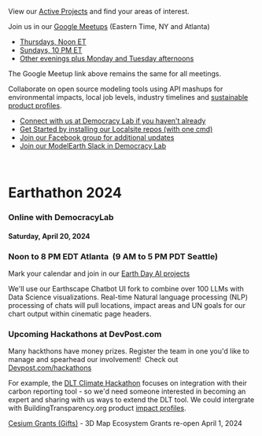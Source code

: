 <!--
<h1 style="margin-bottom:0px; font-size:38px">48 Hours of Earth Day!</h1>
<h3 style="margin-top:4px; font-size:24px">Friday, April 22, 2022</h3>

Join us during Democracy Lab's 48 HOUR EARTH DAY on April 22nd. The event will begin when Earth Day starts in New Zealand (UTC+12), and conclude 48 hours later when the day ends on Howland Island (UTC-12). Project teams will participate from all around the world!&nbsp; <a href="https://www.democracylab.org/projects/834">Join&nbsp;our project team</a><br><br>

For use during a future Web Challenge
[WebStorm Notes](https://docs.google.com/document/d/1BKxx5Q5rtNgZ9cD-Hsgdi_nEL1YPCfPhKjbnIqMgCRI/edit?usp=sharing) - Add info on using [GitHub Copilot by OpenAI](https://github.com/features/copilot) or other AI codex.
-->

View our [Active Projects](../) and find your areas of interest.

Join us in our [Google Meetups](https://meet.google.com/pcv-xrdh-bat) (Eastern Time, NY and Atlanta)
- [Thursdays, Noon ET](https://meet.google.com/pcv-xrdh-bat)
- [Sundays, 10 PM ET](https://meet.google.com/pcv-xrdh-bat)
- [Other evenings plus Monday and Tuesday afternoons](https://meet.google.com/pcv-xrdh-bat)

The Google Meetup link above remains the same for all meetings.<!--
Zoom link to try reusing
	https://us04web.zoom.us/j/75934593071?pwd=pYEk771K5EaAa2Ud13izrckaDxUsIn.1
-->

Collaborate on open source modeling tools using API mashups for environmental impacts, local job levels, industry timelines and [sustainable product profiles](../../io/template/).  

- [Connect with us at Democracy Lab if you haven't already](https://www.democracylab.org/projects/834)
- [Get Started by installing our Localsite repos (with one cmd)](../../localsite/start/steps/)
- [Join our Facebook group for additional updates](https://www.facebook.com/groups/modelearth)
- [Join our ModelEarth Slack in Democracy Lab](https://democracylab-org.slack.com/archives/C06F73YKEQN)
<br>

# Earthathon 2024
### Online with DemocracyLab
#### Saturday, April 20, 2024
### Noon to 8 PM EDT Atlanta &nbsp;(9 AM to 5 PM PDT Seattle)

Mark your calendar and join in our [Earth Day AI projects](../)

We'll use our Earthscape Chatbot UI fork to combine over 100 LLMs with Data Science visualizations. Real-time Natural language processing (NLP) processing of chats will pull locations, impact areas and UN goals for our chart output within cinematic page headers.
<br>


### Upcoming Hackathons at DevPost.com

Many hackthons have money prizes. Register the team in one you'd like to manage and spearhead our involvement! &nbsp;Check out [Devpost.com/hackathons](https://devpost.com/hackathons)

For example, the [DLT Climate Hackathon](https://dlt-climate-hackathon.devpost.com/details/dates) focuses on integration with their carbon reporting tool - so we'd need someone interested in becoming an expert and sharing with us ways to extend the DLT tool. We could intergrate with BuildingTransparency.org product [impact profiles](/io/template/).<br>

[Cesium Grants (Gifts)](https://cesium.com/cesium-ecosystem-grants/) - 3D Map Ecosystem Grants re-open April 1, 2024

<!--Grant Proposal, Review and Recommendation-->
<!--
### Art of Code: Ai Integration for States and Communities

#### Date to be determined.


Judging Criteria:

- Immediately plugs into an existing government service
- Creates Jobs
- Encourages Human Expression
- Saves time
- Provides easy access and training for new users
- Free or low cost

We're seeking sponsors to make Art of Code a reality.
-->

<!--

CSE 6242
https://app.slack.com/client/T8L2KN1AP/C8L4VC44A/thread/C8L4VC44A-1602167484.023000?cdn_fallback=1

## Meetups

Join us at a <a href="https://www.meetup.com/codeforatlanta/" target="_blank">Code for Atlanta Meetup</a>  

<b>Wednesdays, Nov and Dec, 2021 - 3PM ET</b>
DJango/React - <a href="https://www.democracylab.org/">Democracy Lab's</a> weekly developer meeting is Wednesdays at 12pm PT
Focusing on integration with <a href="../../../community/resources/diffbot/">Civic Tech Category API</a> and <a href="../../../io/template/toml">Github Repo Data (from TOML)</a>

**Saturday, November 20, 2021 - 11:30AM to 8PM ET**
[Hack To Give Thanks](https://democracylab.org/events/2021-hack-to-give-thanks) - Presented by Democracy Lab 

<b>Saturday, January 15, 2022 - 11:30 AM to 8:00 PM EST</b>  
Join our <a href="https://www.democracylab.org/projects/834">Neighborhood.org Team</a> to help create local Carbon Footprint tools with the EPA. You can attend from any location!<br>

<b>Tuesday, January 18, 2022 - 7 PM to 9 PM EST</b>
<a href="https://www.meetup.com/codeforatlanta">Neighborhood.org at Code for Atlanta</a> - Join us virtually to work on Carbon Footprint tools and CourtBot updates.
-->


<!--
<a href="https://openseattle.org/events/">Open Seattle</a> - Every 4th Thursday of the month at 6:30 PM PT
Focusing on building Better Civic Sites with mobile surveys using modular GitHub forks.<br>
-->

